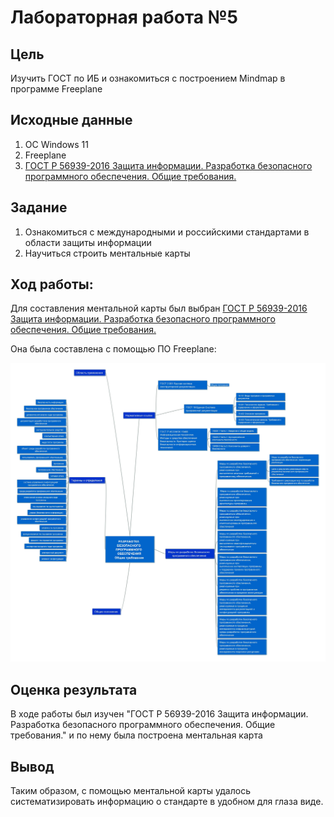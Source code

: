 # Лабораторная работа №5

## Цель

Изучить ГОСТ по ИБ и ознакомиться с построением Mindmap в программе Freeplane

## Исходные данные

1.  ОС Windows 11
2.  Freeplane
3.  [ГОСТ Р 56939-2016 Защита информации. Разработка безопасного программного обеспечения. Общие требования.](https://docs.cntd.ru/document/1200135525)

## Задание

1.  Ознакомиться с международными и российскими стандартами в области защиты информации
2.  Научиться строить ментальные карты

## Ход работы:

Для составления ментальной карты был выбран [ГОСТ Р 56939-2016 Защита информации. Разработка безопасного программного обеспечения. Общие требования.](https://docs.cntd.ru/document/1200135525)

Она была составлена с помощью ПО Freeplane:

![alt text](https://github.com/st-georgy/threat-hunting/blob/main/lab5/img/mindmap.jpg)

## Оценка результата

В ходе работы был изучен "ГОСТ Р 56939-2016 Защита информации. Разработка безопасного программного обеспечения. Общие требования." и по нему была построена ментальная карта

## Вывод

Таким образом, с помощью ментальной карты удалось систематизировать информацию о стандарте в удобном для глаза виде.